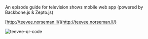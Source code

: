 An episode guide for television shows mobile web app (powered by Backbone.js & Zepto.js)

[http://teevee.norseman.li/](http://teevee.norseman.li/)

![teevee-qr-code](https://chart.googleapis.com/chart?chs=300x300&cht=qr&chl=http://teevee.norseman.li)



